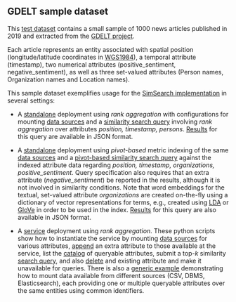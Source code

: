 ## GDELT sample dataset

This [test dataset](sample.csv) contains a small sample of 1000 news articles published in 2019 and extracted from the [GDELT project](https://www.gdeltproject.org/).

Each article represents an entity associated with spatial position (longitude/latitude coordinates in [WGS1984](https://epsg.io/4326)), a temporal attribute (timestamp), two numerical attributes (positive_sentiment, negative_sentiment), as well as three set-valued attributes (Person names, Organization names and Location names). 

This sample dataset exemplifies usage for the [SimSearch implementation](https://github.com/smartdatalake/simsearch) in several settings:

- A [standalone](standalone/) deployment using *rank aggregation* with configurations for mounting [data sources](standalone/sources.json) and a [similarity search query](standalone/search.json) involving *rank aggregation* over attributes *position, timestamp, persons*. [Results](standalone/search_results.json) for this query are available in JSON format.

- A [standalone](standalone/) deployment using *pivot-based* metric indexing of the same [data sources](standalone/sources_pivot.json) and a [pivot-based similarity search query](standalone/search_pivot.json) against the indexed attribute data regarding *position, timestamp, organizations, positive_sentiment*. Query specification also requires that an extra attribute (*negative_sentiment*) be reported in the results, although it is not involved in similarity conditions. Note that word embeddings for the textual, set-valued attribute *organizations* are created on-the-fly using a dictionary of vector representations for terms, e.g., created using [LDA](https://web.stanford.edu/class/linguist289/lda.pdf) or [GloVe](https://nlp.stanford.edu/projects/glove/) in order to be used in the index. [Results](standalone/search_pivot_results.json) for this query are also available in JSON format.

- A [service](service/) deployment using *rank aggregation*. These python scripts show how to instantiate the service by mounting [data sources](service/simsearch-gdelt-sources.py) for various attributes, [append](service/simsearch-gdelt-append.py) an extra attribute to those available at the service, list the [catalog](service/simsearch-gdelt-catalog.py) of queryable attributes, submit a top-*k* similarity [search query](service/simsearch-gdelt-query.py), and also [delete](service/simsearch-gdelt-delete.py) and existing attribute and make it unavailable for queries. There is also a [generic example](service/simsearch-multiple-sources.py) demonstrating how to mount data available from different sources (CSV, DBMS, Elasticsearch), each providing one or multiple queryable attributes over the same entities using common identifiers.
